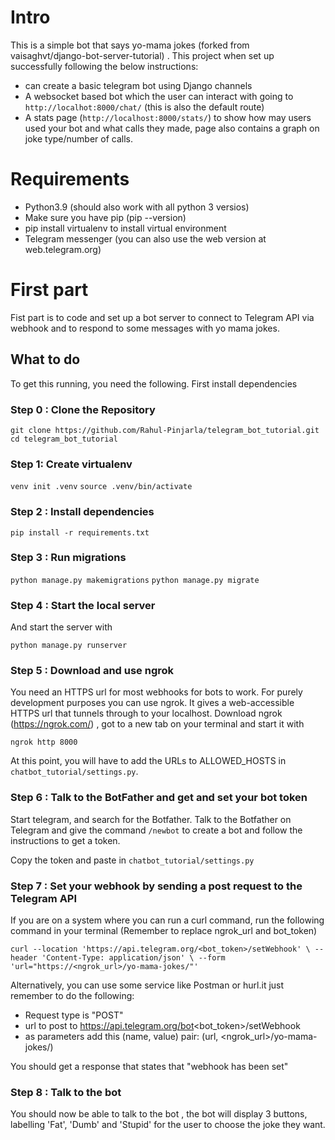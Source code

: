 # Intro

This is a simple bot that says yo-mama jokes (forked from vaisaghvt/django-bot-server-tutorial) . This project when set up successfully following the below instructions:
- can create a basic telegram bot using Django channels
- A websocket based bot which the user can interact with going to `http://localhot:8000/chat/` (this is also the default route)
- A stats page (`http://localhost:8000/stats/`) to show how may users used your bot and what calls they made, page also contains a graph on joke type/number of calls.

# Requirements
- Python3.9 (should also work with all python 3 versios)
- Make sure you have pip (pip --version)
- pip install virtualenv to install virtual environment
- Telegram messenger (you can also use the web version at web.telegram.org)

# First part

Fist part is to code and set up a bot server to connect to Telegram API via webhook and to respond to some messages with yo mama jokes.

## What to do

To get this running, you need the following. First install dependencies

### Step 0 : Clone the Repository

`git clone https://github.com/Rahul-Pinjarla/telegram_bot_tutorial.git`
`cd telegram_bot_tutorial`

### Step 1: Create virtualenv
`venv init .venv`
`source .venv/bin/activate`

### Step 2 : Install dependencies

`pip install -r requirements.txt`

### Step 3 : Run migrations 
`python manage.py makemigrations`
`python manage.py migrate`

### Step 4 : Start the local server

And start the server with 

`python manage.py runserver`

### Step 5 : Download and use ngrok

You need an HTTPS url for most webhooks for bots to work. For purely development purposes you can use ngrok. It gives a web-accessible HTTPS url that tunnels through to your localhost.
Download ngrok (https://ngrok.com/)  , got to a new tab on your terminal and start it with 

`ngrok http 8000`

At this point, you will have to add the URLs to ALLOWED_HOSTS in `chatbot_tutorial/settings.py`.

### Step 6 : Talk to the BotFather and get and set your bot token

Start telegram, and search for the Botfather. Talk to the Botfather on Telegram and give the command `/newbot` to create a bot and follow the instructions to get a token.

Copy the token and paste in `chatbot_tutorial/settings.py`

### Step 7 : Set your webhook by sending a post request to the Telegram API

If you are on a system where you can run a curl command, run the following command in your terminal (Remember to replace ngrok_url and bot_token)

`curl --location 'https://api.telegram.org/<bot_token>/setWebhook' \
--header 'Content-Type: application/json' \
--form 'url="https://<ngrok_url>/yo-mama-jokes/"'`

Alternatively, you can use some service like Postman or hurl.it just remember to do the following:

- Request type is "POST"
- url to post to https://api.telegram.org/bot<bot_token>/setWebhook
- as parameters add this (name, value) pair: (url, <ngrok_url>/yo-mama-jokes/)

You should get a response that states that "webhook has been set"

### Step 8 : Talk to the bot

You should now be able to talk to the bot , the bot will display 3 buttons, labelling 'Fat', 'Dumb' and 'Stupid' for the user to choose the joke they want.